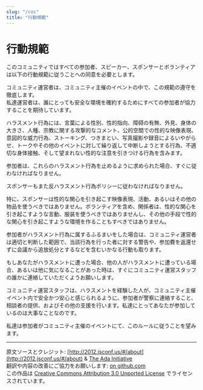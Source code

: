 ```yaml
---
slug: "/coc"
title: "行動規範"
---
```


# 行動規範

このコミュニティではすべての参加者、スピーカー、スポンサーとボランティアは以下の行動規範に従うことへの同意を必要とします。

コミュニティ運営者は、コミュニティ主催のイベントの中で、この規範の遵守を徹底します。<br />
私達運営者は、誰にとっても安全な環境を確約するためにすべての参加者が協力することを期待しています。

ハラスメント行為には、言葉による性別、性的指向、障碍の有無、外見、身体の大きさ、人種、宗教に関する攻撃的なコメント、公的空間での性的な映像表現、意図的な威力行為、ストーキング、つきまとい、写真撮影や録音によるいやがらせ、トークやその他のイベントに対して繰り返して中断しようとする行為、不適切な身体接触、そして望まれない性的な注意を引きつける行為を含みます。

参加者は、これらのハラスメント行為を止めるように求められた場合、すぐに従わなければなりません。

スポンサーもまた反ハラスメント行為ポリシーに従わなければなりません。

特に、スポンサーは性的な関心を引き起こす映像表現、活動、あるいはその他の物品を使うべきではありません。ボランティアを含め、関係者は、性的な関心を引き起こすような言動、服装を使うべきではありませんし、その他の手段で性的な関心を引き起こすような環境を作ることもすべきではありません。

参加者がハラスメント行為に属するふるまいをした場合は、コミュニティ運営者は適切と判断した範囲で、当該行為を行った者に対する警告や、参加費を返還せずに会議から追放処分とするなどを含むいかなる行動も取ります。

もしあなたがハラスメントに遭った場合、他の人がハラスメントに遭っている場合、あるいは他に気になることがあった時は、すぐにコミュニティ運営スタッフの誰かに連絡していただくようお願いします。

コミュニティ運営スタッフは、ハラスメントを経験した人が、コミュニティ主催イベント内で安全かつ安心と感じられるように、参加者が警察に連絡すること、相談者の提供、およびその他の支援を行います。私達にとってあなたが参加しているのは大事なことなのです。

私達は参加者がコミュニティ主催のイベントにて、このルールに従うことを望みます。

---

原文ソースとクレジット: [http://2012.jsconf.us/#/about](http://2012.jsconf.us/#/about) & [The Ada Initiative](https://geekfeminism.wikia.org/wiki/Conference_anti-harassment/Policy)<br />
翻訳や内容の改善にご協力をお願いします: [on github.com](https://github.com/confcodeofconduct/confcodeofconduct.com)<br />
この作品は [Creative Commons Attribution 3.0 Unported License](https://creativecommons.org/licenses/by/3.0/deed.en_US) でライセンスされています。<br />

